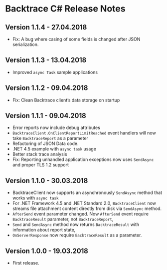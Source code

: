﻿# Backtrace C# Release Notes

## Version 1.1.4 - 27.04.2018
- Fix: A bug where casing of some fields is changed after JSON serialization.

## Version 1.1.3 - 13.04.2018
- Improved `async Task` sample applications

## Version 1.1.2 - 09.04.2018
- Fix: Clean Backtrace client’s data storage on startup

## Version 1.1.1 - 09.04.2018
- Error reports now include debug attributes
- `BacktraceClient.OnClientReportLimitReached` event handlers will now take `BacktraceReport` as a parameter
- Refactoring of JSON Data code.
- .NET 4.5 example with `async task` usage
- Better stack trace analysis
- Fix: Reporting unhandled application exceptions now uses `SendAsync` and proper TLS 1.2 support


## Version 1.1.0 - 30.03.2018
- BacktraceClient now supports an asynchronously `SendAsync` method that works with `async task`
- For .NET Framework 4.5 and .NET Standard 2.0, `BacktraceClient` now streams file attachment content directly from disk via `SendAsync` method.
- `AfterSend` event parameter changed. Now `AfterSend` event require `BacktraceResult` parameter, not `BacktraceReport`,
- `Send` and `SendAsync` method now returns `BacktraceResult` with information about report state,
- `OnServerResponse` now require `BacktraceResult` as a parameter. 

## Version 1.0.0 - 19.03.2018
- First release.
